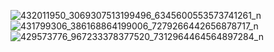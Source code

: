 
![432011950_3069307513199496_6345600553573741261_n](https://github.com/ruthjoy76/pet-mobile-app/assets/126475991/ae54c27a-5173-4d07-9fde-9b83abbf113c)
![431799306_386168864199006_7279266442656878717_n](https://github.com/ruthjoy76/pet-mobile-app/assets/126475991/bd1c044c-b8ef-4657-b923-94a4e56020bc)
![429573776_967233378377520_7312964464564897284_n](https://github.com/ruthjoy76/pet-mobile-app/assets/126475991/8865d6eb-51f3-4805-a45a-2dc5d520f25f)
